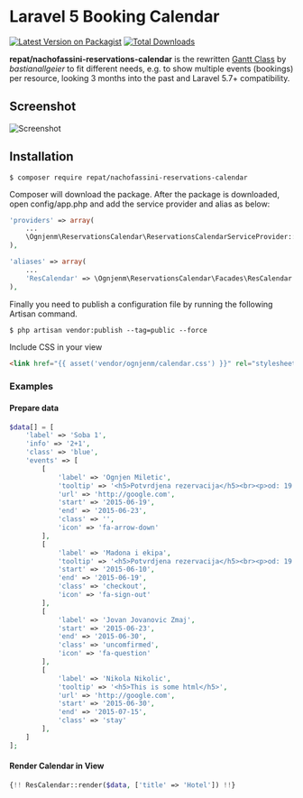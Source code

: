 # Laravel 5 Booking Calendar
[![Latest Version on Packagist](https://img.shields.io/packagist/v/repat/nachofassini-reservations-calendar.svg?style=flat-square)](https://packagist.org/packages/repat/nachofassini-reservations-calendar)
[![Total Downloads](https://img.shields.io/packagist/dt/repat/nachofassini-reservations-calendar.svg?style=flat-square)](https://packagist.org/packages/repat/nachofassini-reservations-calendar)

**repat/nachofassini-reservations-calendar** is the rewritten [Gantt Class](https://github.com/bastianallgeier/gantti) by *bastianallgeier* to fit different needs, e.g. to show multiple events (bookings) per resource, looking 3 months into the past and Laravel 5.7+ compatibility.

## Screenshot

![Screenshot](https://raw.githubusercontent.com/ognjenm/reservations-calendar/master/calendar.png)

## Installation

`$ composer require repat/nachofassini-reservations-calendar`

Composer will download the package. After the package is downloaded, open config/app.php and add the service provider and alias as below:

```php
'providers' => array(
    ...
    \Ognjenm\ReservationsCalendar\ReservationsCalendarServiceProvider::class,
),

'aliases' => array(
    ...
    'ResCalendar' => \Ognjenm\ReservationsCalendar\Facades\ResCalendar::class,
),
```

Finally you need to publish a configuration file by running the following Artisan command.

`$ php artisan vendor:publish --tag=public --force`

Include CSS in your view

```html
<link href="{{ asset('vendor/ognjenm/calendar.css') }}" rel="stylesheet" type="text/css">

```

### Examples

#### Prepare data
```php
$data[] = [
    'label' => 'Soba 1',
    'info' => '2+1',
    'class' => 'blue',
    'events' => [
        [
            'label' => 'Ognjen Miletic',
            'tooltip' => '<h5>Potvrdjena rezervacija</h5><br><p>od: 19.06.2015</p><p>do: 23.06.2015</p><p>Ukupno: 578 EUR</p>',
            'url' => 'http://google.com',
            'start' => '2015-06-19',
            'end' => '2015-06-23',
            'class' => '',
            'icon' => 'fa-arrow-down'
        ],
        [
            'label' => 'Madona i ekipa',
            'tooltip' => '<h5>Potvrdjena rezervacija</h5><br><p>od: 19.06.2015</p><p>do: 23.06.2015</p><p>Ukupno: 1578 EUR</p>',
            'start' => '2015-06-10',
            'end' => '2015-06-19',
            'class' => 'checkout',
            'icon' => 'fa-sign-out'
        ],
        [
            'label' => 'Jovan Jovanovic Zmaj',
            'start' => '2015-06-23',
            'end' => '2015-06-30',
            'class' => 'uncomfirmed',
            'icon' => 'fa-question'
        ],
        [
            'label' => 'Nikola Nikolic',
            'tooltip' => '<h5>This is some html</h5>',
            'url' => 'http://google.com',
            'start' => '2015-06-30',
            'end' => '2015-07-15',
            'class' => 'stay'
        ],
    ]
];

```

#### Render Calendar in View
```php
{!! ResCalendar::render($data, ['title' => 'Hotel']) !!}
```
